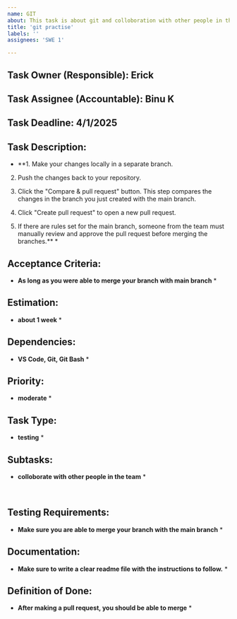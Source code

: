 ```yaml
---
name: GIT
about: This task is about git and colloboration with other people in the team
title: 'git practise'
labels: ''
assignees: 'SWE 1'

---
```


## Task Owner (Responsible): Erick

## Task Assignee (Accountable): Binu K

## Task Deadline: 4/1/2025

## Task Description:

* **1. Make your changes locally in a separate branch.

2. Push the changes back to your repository.

3. Click the "Compare & pull request" button. This step compares the changes in the branch you just created with the main branch.

4. Click "Create pull request" to open a new pull request.

5. If there are rules set for the main branch, someone from the team must manually review and approve the pull request before merging the branches.** *

## Acceptance Criteria:

* **As long as you were able to merge your branch with main branch** *

## Estimation:

* **about 1 week** *

## Dependencies:

* **VS Code, Git, Git Bash** *

## Priority:

* **moderate** *

## Task Type:

* **testing** *

## Subtasks:

* **colloborate with other people in the team** *

<br>

## Testing Requirements:

* **Make sure you are able to merge your branch with the main branch** *

## Documentation:

* **Make sure to write a clear readme file with the instructions to follow.** *

## Definition of Done:

* **After making a pull request, you should be able to merge** *
